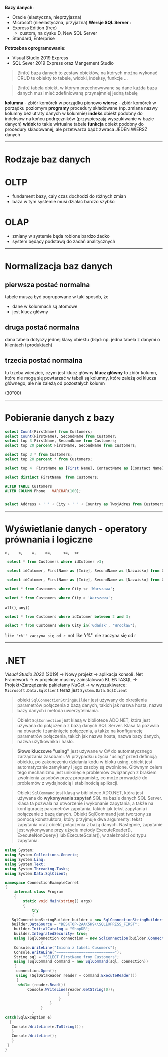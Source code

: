 **Bazy danych**:
- Oracle (elastyczna, nieprzyjazna)
- Microsoft (nieelastyczna, przyjazna)
**Wersje SQL Server** :  
- Express Edition (free)  
  - custom, na dysku D, New SQL Server
- Standard, Enterprise  
  
**Potrzebna oprogramowanie**:  
- Visual Studio 2019 Express  
- SQL Sever 2019 Express oraz Mangement Studio


> [!info] baza danych
> to zestaw obiektów, na których można wykonać CRUD
> te obiekty to tabele, widoki, indeksy, funkcje ...

> [!info] tabela
> obiekt, w którym przechowywane są dane
> każda baza danych musi mieć zdefiniowaną przynajmniej jedną tabelę

**kolumna** - zbiór komórek w porządku pionowo
**wiersz** - zbiór komórek w porządku poziomym
**programy** procedury składowane (np. zmiana nazwy kolumny bez utraty danych w kolumnie)
**indeks** obiekt podobny do indeksów na końcu podręczników (przyspieszają wyszukiwanie w bazie danych)
**widok** to takie wirtualne tabele
**funkcja** obiekt podobny do procedury składowanej, ale przetwarza bądź zwraca JEDEN WIERSZ danych

---
# Rodzaje baz danych
# OLTP
- fundament bazy, cały czas dochodzi do różnych zmian
- baza w tym systemie musi działać bardzo szybko

# OLAP
- zmiany w systemie będa robione bardzo żadko 
- system będący podstawą do zadań analitycznych


----
# Normalizacja baz danych

## pierwsza postać normalna
tabele muszą być pogrupowane w taki sposób, że
- dane w kolumnach są atomowe
- jest klucz główny

## druga postać normalna
dana tabela dotyczy jednej klasy obiektu
(błąd: np. jedna tabela z danymi o klientach i produktach)


## trzecia postać normalna
tu trzeba wiedzieć, czym jest klucz główny
**klucz główny** to zbiór kolumn, które nie mogą się powtarzać 
w tabeli są kolumny, które zależą od klucza głównego, ale nie zależą od pozostałych kolumn

(30"00)

---
# Pobieranie danych z bazy
```sql
select Count(FirstName) from Customers;
select Count(FirstName), SecondName from Customer;
select top 3 FirstName, SecondName from Customers;
select top 20 percent FirstName, SecondName from Customers;

select top 3 * from Customers;
select top 20 percent * from Customers;

select top 4  FirstName as [First Name], ContactName as [Constact Name] from Customers

select distinct FirstName  from Customers;

ALTER TABLE Customers
ALTER COLUMN Phone   VARCHAR(100);


select Address + ' ' + City + ' ' + Country as TwojAdres from Customers;

```


---
# Wyświetlanie danych - operatory prównania i logiczne

`>,    <,    =,    >=,     <=,  <>`


```sql
 select * from Customers where idCutomer >3;

 select idCutomer, FirstName as [Imię], SecondName as [Nazwisko] from Customers where idCutomer =3;

 select idCutomer, FirstName as [Imię], SecondName as [Nazwisko] from Customers where idCutomer <> 3;

select * from Customers where City <> 'Warszawa';

select * from Customers where City > 'Warszawa';


```

`all()`, `any()`

```sql
select * from Customers where idCutomer between 2 and 3;

select * from Customers where City in('Gdańsk', 'Wrocław');

```

`like 'r%'' zaczyna się od r
`not like 'r%'' nie zaczyna się od r

--------
# .NET


*Visual Studio 2022* (2019) 
-> Nowy projekt
-> aplikacja konsoli .Net Framework
-> w projekcie musimy zainstalować KLIENTASQL
	-> Projekt>Zarządzanie pakietamy NuGet
		-> w wyszukiwarce: `Microsoft.Data.SqlClient` teraz jest `System.Data.SqlClient`

> obiekt `SqlConnectionStringBuilder`  jest używany do określenia parametrów połączenia z bazą danych, takich jak nazwa hosta, nazwa bazy danych i metoda uwierzytelniania.

> Obiekt `SqlConnection` jest klasą w bibliotece ADO.NET, która jest używana do połączenia z bazą danych SQL Server. Klasa ta pozwala na otwarcie i zamknięcie połączenia, a także na konfigurację parametrów połączenia, takich jak nazwa hosta, nazwa bazy danych, nazwa użytkownika i hasło.

> **Słowo kluczowe "using"** jest używane w C# do automatycznego zarządzania zasobami. W przypadku użycia "using" przed definicją obiektu, po zakończeniu działania kodu w bloku using, obiekt jest automatycznie zamykany i jego zasoby są zwolnione.
> Głównym celem tego mechanizmu jest uniknięcie problemów związanych z brakiem zwolnienia zasobów przez programistę, co może prowadzić do problemów z wydajnością i stabilnością aplikacji.

> Obiekt `SqlCommand` jest klasą w bibliotece ADO.NET, która jest używana do **wykonywania zapytań** SQL na bazie danych SQL Server. Klasa ta pozwala na utworzenie i wykonanie zapytania, a także na konfigurację parametrów zapytania, takich jak tekst zapytania i połączenie z bazą danych.
> Obiekt SqlCommand jest tworzony za pomocą konstruktora, który przyjmuje dwa argumenty: tekst zapytania oraz obiekt połączenia z bazą danych. Następnie, zapytanie jest wykonywane przy użyciu metody ExecuteReader(), ExecuteNonQuery() lub ExecuteScalar(), w zależności od typu zapytania.

```c#
using System;
using System.Collections.Generic;
using System.Linq;
using System.Text;
using System.Threading.Tasks;
using System.Data.SqlClient;

namespace ConnectionExampleCorret
{
    internal class Program
    {
        static void Main(string[] args)
        {
            try
            {
   SqlConnectionStringBuilder builder = new SqlConnectionStringBuilder();
   builder.DataSource = "DESKTOP-2AAK5H9\\SQLEXPRESS_FIRST";
    builder.InitialCatalog = "ShopDB";
    builder.IntegratedSecurity= true;
    using (SqlConnection connection = new SqlConnection(builder.ConnectionString))
                {
    Console.WriteLine("Imiona z tabeli Cusomers");
    Console.WriteLine("==========================");
    String sql = "SELECT FirstName from Customers";
    using (SqlCommand command = new SqlCommand(sql, connection))
    {
     connection.Open();
     using (SqlDataReader reader = command.ExecuteReader())
     {
      while (reader.Read())
	      Console.WriteLine(reader.GetString(0));
                            }
                        }
                    }
                }
            }
catch(SqlException e)
  {
   Console.WriteLine(e.ToString());
   }
   Console.WriteLine();
   }
 }
}

```



